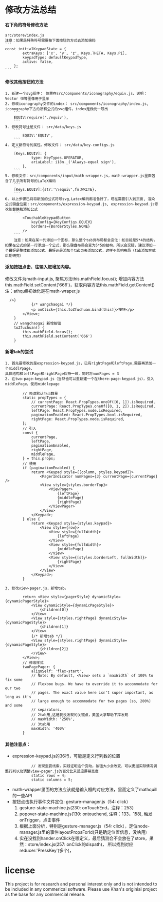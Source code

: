 
# 修改方法总结
#### 右下角的符号修改方法
    src/store/index.js
    注意：如果是特殊符号需要按下面按钮的方式去添加编码
    ```
    const initialKeypadState = {
            extraKeys: ['x', 'y', 'z', Keys.THETA, Keys.PI], 
            keypadType: defaultKeypadType,
            active: false,
        };
    ```
#### 修改其他按钮的方法
    1. 新建一个svg组件： 位置在src/components/iconography/equiv.js，说明： Vector 恒等图像用于显示
    2. 修改iconography文件的index： src/components/iconography/index.js, iconography下方的所有公式的svg组件，index是做统一导出
        ```
        EQUIV:require('./equiv'),
        ```
    3. 修改符号注册文件： src/data/keys.js
        ```
            EQUIV:'EQUIV',
        ```
    4. 定义新符号的属性。修改文件： src/data/key-configs.js
        ```
        [Keys.EQUIV]: {
                type: KeyTypes.OPERATOR,
                ariaLabel: i18n._('Always-equal sign'),
            },
        ```
    5. 修改文件：src/components/input/math-wrapper.js，math-wrapper.js里面包含了几乎所有符号的LaTeX编码
        ```
        [Keys.EQUIV]:{str:'\\equiv',fn:WRITE},
        ```
    6. 以上步骤已将将新加的公式符号svg,Latex编码都准备好了，现在需要引入到页面, 渲染公式键盘位置：src/components/expression-keypad.js, expression-keypad.js修改能替换和添加公式
        ```
            <TouchableKeypadButton
                keyConfig={KeyConfigs.EQUIV}
                borders={BorderStyles.NONE}
            />
        ```
        注意：如果在某一列添加一个图标，那么整个tab页布局都会变化：如目前是5*4的结构，如果在公式的某一行添加一个公式，那么键盘布局会变为5*5的结构，所以会交错，建议添加一个最好是整体都添加公式，最好还是添加个tab页去添加公式，这样不影响布局（tab添加方式后期研究）
    

#### 添加按钮点击，往输入框增加内容。 
修改文件为math-input.js, 聚焦方法this.mathField.focus(); 增加内容方法this.mathField.setContent('666')，获取内容方法this.mathField.getContent() 注：athquill初始化是在math-wraper.js
```
  />}
            {/* wangchaogai */}
            <p onClick={this.toZfuchuan.bind(this)}>按钮</p>
        </View>;
    }
    // wangchaogai 新增按钮
    toZfuchuan() {
        this.mathField.focus();
        this.mathField.setContent('666')
    }
```

#### 新增tab的尝试
    1. 首先要修改的是expression-keypad.js，已有rightPage和leftPage,需要再添加一个middlPpage，
    具体结构和leftPage和rightPage保持一致，同时将numPages = 3
    2. 在two-page-keypad.js（当然也可以重新建一个在there-page-keypad.js），引入middlePage，使用middlepage

```
        // 修改默认节点数量
        static propTypes = {
            // currentPage: React.PropTypes.oneOf([0, 1]).isRequired,
            currentPage: React.PropTypes.oneOf([0, 1, 2]).isRequired,
            leftPage: React.PropTypes.node.isRequired,
            paginationEnabled: React.PropTypes.bool.isRequired,
            rightPage: React.PropTypes.node.isRequired,
        };
        // 引入
        const {
            currentPage,
            leftPage,
            paginationEnabled,
            rightPage,
            middlePage,
        } = this.props;
        // 使用
        if (paginationEnabled) {
            return <Keypad style={[column, styles.keypad]}>
                <PagerIndicator numPages={3} currentPage={currentPage} />
                <View style={styles.borderTop}>
                    <ViewPager>
                        {leftPage}
                        {middlePage}
                        {rightPage}
                    </ViewPager>
                </View>
            </Keypad>;
        } else {
            return <Keypad style={styles.keypad}>
                <View style={row}>
                    <View style={fullWidth}>
                        {leftPage}
                    </View>
                    <View style={fullWidth}>
                        {middlePage}
                    </View>
                    <View style={[styles.borderLeft, fullWidth]}>
                        {rightPage}
                    </View>
                </View>
            </Keypad>;
        }
```

    3. 修改view-pager.js，新增tab。
```
        return <View style={pagerStyle} dynamicStyle={dynamicPagerStyle}>
            <View dynamicStyle={dynamicPageStyle}>
                {children[0]}
            </View>
            <View style={styles.rightPage} dynamicStyle={dynamicPageStyle}>
                {children[1]}
            </View>
            {/* 新增tab */}
            <View style={styles.rightPage} dynamicStyle={dynamicPageStyle}>
                {children[2]}
            </View>
        </View>;
        // 修改样式
        twoPagePager: {
            alignSelf: 'flex-start',
            // Note: By default, <View> sets a `maxWidth` of 100% to fix some
            // Flexbox bugs. We have to override it to accommodate for our two
            // pages. The exact value here isn't super important, as long as it's
            // large enough to accommodate for two pages (so, 200%) and some
            // separators.
            // 2tab用,这是我没发现的关键点，美国大拿帮助下踩发现
            // maxWidth: '250%',
            // 3tab用
            maxWidth: '400%'
        }
```
#### 其他注意点：
* expression-keypad.js的36行，可能是定义行列数的位置
```
            // 发现重要线索，实践证明这个变动，按钮大小会改变，可以更据实际情况调整行列以及调整view-pager.js的百分比来适应屏幕宽度
            static rows = 4;
            static columns = 5;
```
* math-wrapper里面的方法应该就是输入框的对应方法，里面定义了mathquill的一些API
* 按钮点击执行事件文件定位: gesture-manager.js（54: click）
    1. gesture-state-machine.js(230: onTouchEnd，注释：253）
    2. popover-state-machine.js(130: ontouchend, 注释：133，158), 触发onTrigger，点击事件
    3. 根据上面分析，特别是gesture-manager.js（54: click），定位node-manager.js里的事件layoutPropsForId(只是确定位置信息，没啥用)
    4. 实在没找到hander.onClick在哪定义，最后猜测会不会放在了store，果然：store/index.js(257: onClick的dispath)，
    所以找到对应reducer:'PressKey'(多个)，


# license

This project is for research and personal interest only and is not intended to be included in any commerical software. Please use Khan's originial project as the base for any commercial release. 


    







